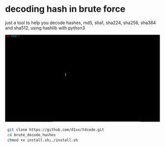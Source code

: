 # decoding hash in brute force
just a tool to help you decode hashes, md5, sha1, sha224, sha256, sha384 and sha512, using hashlib with python3
    <p align="center"> <img src="dcode.gif" /> </p>
```bash
 git clone https://github.com/d1sx/tdcode.git
 cd brute_decode_hashes
 chmod +x install.sh;./install.sh
```
